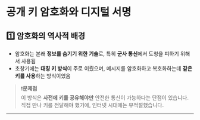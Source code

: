 # 공개 키 암호화와 디지털 서명
## 1️⃣ 암호화의 역사적 배경
- 암호화는 본래 **정보를 숨기기 위한 기술**로, 특히 **군사 통신**에서 도청을 피하기 위해서 사용됨
- 초창기에는 **대칭 키 방식**이 주로 이뤘으며, 메시지를 암호화하고 복호화하는데 **같은 키를 사용**하는 방식이었음

> ❗**문제점**  
이 방식은 **사전에 키를 공유해야만** 안전한 통신이 가능하다는 단점이 있습니다.  
직접 만나 키를 전달해야 했기에, 인터넷 시대에는 부적절했습니다.

---
